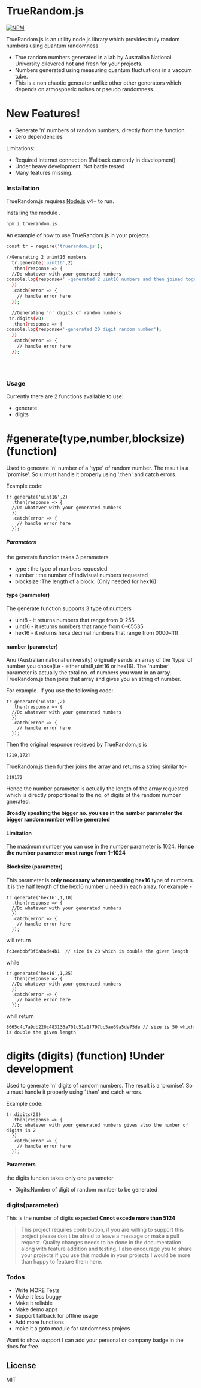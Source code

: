 # TrueRandom.js

[![NPM](https://nodei.co/npm/truerandom.js.png)](https://npmjs.org/package/truerandom.js)


TrueRandom.js is an utility node js library which provides truly random numbers using quantum randomness.

  - True random numbers generated in a lab by Australian National University dilevered hot and fresh for your projects.
  - Numbers generated using measuring quantum fluctuations in a vaccum tube.
  - This is a non chaotic generator unlike other other generators which depends on atmospheric noises or pseudo randomness.

# New Features!

  - Generate 'n' numbers of random numbers, directly from the function
  - zero dependencies
  
Limitations:
  - Required internet connection (Fallback currently in development).
  - Under heavy development. Not battle tested
  - Many features missing.


### Installation

TrueRandom.js requires [Node.js](https://nodejs.org/) v4+ to run.

Installing the module .
```sh
npm i truerandom.js
```

An example of how to use TrueRandom.js in your projects.

```sh
const tr = require('truerandom.js');

//Generating 2 unint16 numbers
  tr.generate('uint16',2)
  .then(response => {
  //Do whatever with your generated numbers
console.log(response+' -generated 2 uint16 numbers and then joined together');
  })
  .catch(error => {
    // handle error here
  });

  //Generating 'n' digits of random numbers
 tr.digits(20)
  .then(response => {
console.log(response+'-generated 20 digit random number');
  })
  .catch(error => {
    // handle error here
  });


  
```

### Usage
Currently  there are 2 functions available to use:
- generate
- digits

# #generate(type,number,blocksize) (function)
Used to generate 'n' number of a 'type' of random number. The result is a 'promise'.
So u must handle it properly using '.then' and catch errors.

Example code:
```
tr.generate('uint16',2)
  .then(response => {
  //Do whatever with your generated numbers
  })
  .catch(error => {
    // handle error here
  });
```
##### Parameters
the generate function takes 3 parameters

- type : the type of numbers requested
- number : the number of indivisual numbers requested
- blocksize :The length of a block. (Only needed for hex16)

#### type (parameter)
The generate function supports 3 type of numbers
- uint8 - it returns numbers that range from 0-255
- uint16 - it returns numbers that range from 0–65535
- hex16 - it returns hexa decimal numbers that range from 0000–ffff

#### number (parameter)
Anu (Australian national university) originally sends an array of the 'type' of number you chose(i.e - either uint8,uint16 or hex16). The 'number' parameter is actually the total no. of numbers you want in an array. TrueRandom.js then joins that array and gives you an string of number.

For example- if you use the following code:
```
tr.generate('uint8',2)
  .then(response => {
  //Do whatever with your generated numbers
  })
  .catch(error => {
    // handle error here
  });
```

Then the original responce recieved by TrueRandom.js is
```
[219,172]
```
TrueRandom.js then further joins the array and returns a string similar to-
```
219172
```

Hence the number parameter is actually the length of the array requested which is directly proportional to the no. of digits of the random number gnerated.

**Broadly speaking the bigger no. you use in the number parameter the bigger random number will be generated**

#### Limitation
The maximum number you can use in the number parameter is 1024.
**Hence the number parameter must range from 1–1024**

#### Blocksize (parameter)
This parameter is **only necessary when requesting hex16** type of numbers.
It is the half length of the hex16 number u need in each array.
for example - 
```
tr.generate('hex16',1,10)
  .then(response => {
  //Do whatever with your generated numbers
  })
  .catch(error => {
    // handle error here
  });
```
will return 
```
fc3eebbbf3f6abade4b1  // size is 20 which is double the given length
```

while
```
tr.generate('hex16',1,25)
  .then(response => {
  //Do whatever with your generated numbers
  })
  .catch(error => {
    // handle error here
  });
```

whill return
```
8665c4c7a9db220c483136a701c51a1f797bc5ae69a5de75de // size is 50 which is double the given length
```

#  digits (digits) (function) !Under development
Used to generate 'n' digits of random numbers. The result is a ‘promise’.
So u must handle it properly using ‘.then’ and catch errors.

Example code:

```
tr.digits(20)
  .then(response => {
  //Do whatever with your generated numbers gives also the number of digits is 2
  })
  .catch(error => {
    // handle error here
  });

```

#### Parameters
the digits funcion takes  only one parameter
- Digits:Number of digit of random number to be generated

### digits(parameter)
This is the number of digits expected
**Cnnot excede more than 5124**







> This project requires contribution, if you are willing to support this project
> please don't be afraid to leave a message or make a pull request.
> Quality changes needs to be done in the documentation along with feature 
> addition and testing.
> I also encourage you to share your projects if you use this module in your projects
> I would be more than happy to feature them here.
 


### Todos

 - Write MORE Tests
 - Make it less buggy
 - Make it reliable
 - Make demo apps
 - Support fallback for offline usage
 - Add more functions
 - make it a goto module for randomness projecs

Want to show support I can add your personal or company badge in the docs for free.

License
----

MIT
